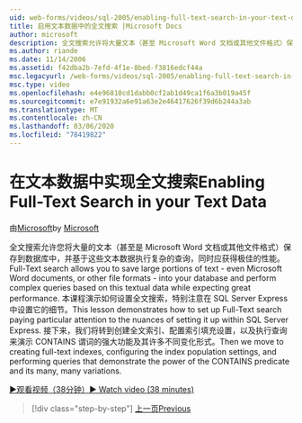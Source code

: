 ```yaml
---
uid: web-forms/videos/sql-2005/enabling-full-text-search-in-your-text-data
title: 启用文本数据中的全文搜索 |Microsoft Docs
author: microsoft
description: 全文搜索允许将大量文本（甚至 Microsoft Word 文档或其他文件格式）保存到数据库中并执行复杂的 qu 。
ms.author: riande
ms.date: 11/14/2006
ms.assetid: f42dba2b-7efd-4f1e-8bed-f3816edcf44a
msc.legacyurl: /web-forms/videos/sql-2005/enabling-full-text-search-in-your-text-data
msc.type: video
ms.openlocfilehash: e4e96810cd1dabb0cf2ab1d49ca1f6a3b019a45f
ms.sourcegitcommit: e7e91932a6e91a63e2e46417626f39d6b244a3ab
ms.translationtype: MT
ms.contentlocale: zh-CN
ms.lasthandoff: 03/06/2020
ms.locfileid: "78419822"
---
```

# <a name="enabling-full-text-search-in-your-text-data"></a><span data-ttu-id="0fb89-103">在文本数据中实现全文搜索</span><span class="sxs-lookup"><span data-stu-id="0fb89-103">Enabling Full-Text Search in your Text Data</span></span>

<span data-ttu-id="0fb89-104">由[Microsoft](https://github.com/microsoft)</span><span class="sxs-lookup"><span data-stu-id="0fb89-104">by [Microsoft](https://github.com/microsoft)</span></span>

<span data-ttu-id="0fb89-105">全文搜索允许您将大量的文本（甚至是 Microsoft Word 文档或其他文件格式）保存到数据库中，并基于这些文本数据执行复杂的查询，同时应获得极佳的性能。</span><span class="sxs-lookup"><span data-stu-id="0fb89-105">Full-Text search allows you to save large portions of text - even Microsoft Word documents, or other file formats - into your database and perform complex queries based on this textual data while expecting great performance.</span></span> <span data-ttu-id="0fb89-106">本课程演示如何设置全文搜索，特别注意在 SQL Server Express 中设置它的细节。</span><span class="sxs-lookup"><span data-stu-id="0fb89-106">This lesson demonstrates how to set up Full-Text search paying particular attention to the nuances of setting it up within SQL Server Express.</span></span> <span data-ttu-id="0fb89-107">接下来，我们将转到创建全文索引、配置索引填充设置，以及执行查询来演示 CONTAINS 谓词的强大功能及其许多不同变化形式。</span><span class="sxs-lookup"><span data-stu-id="0fb89-107">Then we move to creating full-text indexes, configuring the index population settings, and performing queries that demonstrate the power of the CONTAINS predicate and its many, many variations.</span></span>

[<span data-ttu-id="0fb89-108">&#9654;观看视频（38分钟）</span><span class="sxs-lookup"><span data-stu-id="0fb89-108">&#9654; Watch video (38 minutes)</span></span>](https://channel9.msdn.com/Blogs/ASP-NET-Site-Videos/enabling-full-text-search-in-your-text-data)

> [!div class="step-by-step"]
> [<span data-ttu-id="0fb89-109">上一页</span><span class="sxs-lookup"><span data-stu-id="0fb89-109">Previous</span></span>](creating-and-using-stored-procedures.md)
